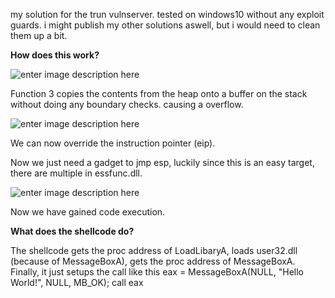my solution for the trun vulnserver. tested on windows10 without any exploit guards. 
i might publish my other solutions aswell, but i would need to clean them up a bit.

**How does this work?**

![enter image description here](https://i.imgur.com/tivxflY.png)

Function 3 copies the contents from the heap onto a buffer on the stack without doing any boundary checks. causing a overflow. 

![enter image description here](https://i.imgur.com/DyKUWBC.png)

We can now override the instruction pointer (eip).

Now we just need a gadget to jmp esp, luckily since this is an easy target, there are multiple in essfunc.dll. 

![enter image description here](https://i.imgur.com/yMJ8gtC.png)

Now we have gained code execution.

**What does the shellcode do?**

The shellcode gets the proc address of LoadLibaryA, loads user32.dll (because of MessageBoxA), gets the proc address of MessageBoxA.
Finally, it just setups the call like this
eax = MessageBoxA(NULL, "Hello World!", NULL, MB_OK);
call eax
